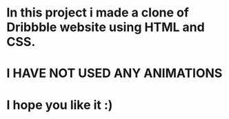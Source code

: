 # In this project i made a clone of Dribbble website using HTML and CSS.
# I HAVE NOT USED ANY ANIMATIONS
# I hope you like it :)